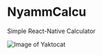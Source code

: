 # NyammCalcu
Simple React-Native Calculator

![Image of Yaktocat](https://octodex.github.com/images/yaktocat.png)

